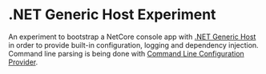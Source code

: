 ﻿# .NET Generic Host Experiment

An experiment to bootstrap a NetCore console app with [.NET Generic Host](https://docs.microsoft.com/aspnet/core/fundamentals/host/generic-host) in order to provide built-in configuration, logging and dependency injection. Command line parsing is being done with [Command Line Configuration Provider](Microsoft.Extensions.Configuration.CommandLine).